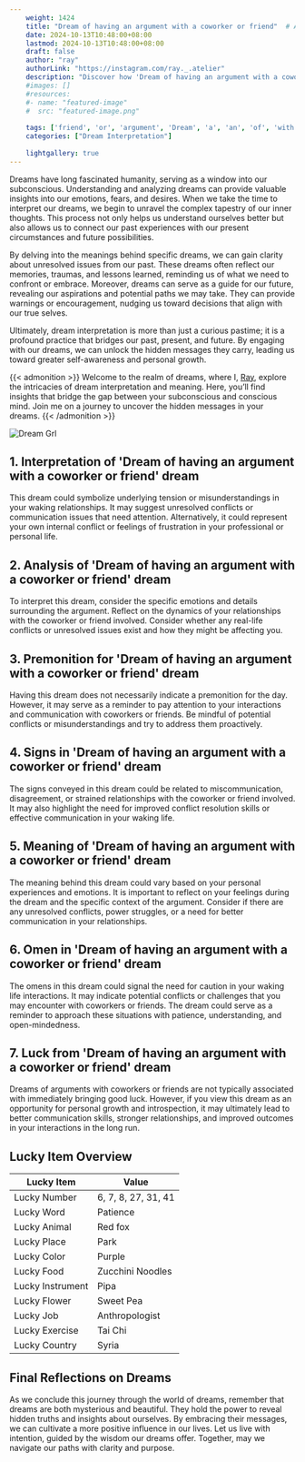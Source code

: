 ```yaml
---
    weight: 1424
    title: "Dream of having an argument with a coworker or friend"  # Assuming 'title' column exists
    date: 2024-10-13T10:48:00+08:00
    lastmod: 2024-10-13T10:48:00+08:00
    draft: false
    author: "ray"
    authorLink: "https://instagram.com/ray._.atelier"
    description: "Discover how 'Dream of having an argument with a coworker or friend' can interpret your future and uncover its significant meanings in your life."
    #images: []
    #resources:
    #- name: "featured-image"
    #  src: "featured-image.png"
    
    tags: ['friend', 'or', 'argument', 'Dream', 'a', 'an', 'of', 'with', 'having', 'coworker']
    categories: ["Dream Interpretation"]
    
    lightgallery: true
---
```

    
Dreams have long fascinated humanity, serving as a window into our subconscious. Understanding and analyzing dreams can provide valuable insights into our emotions, fears, and desires. When we take the time to interpret our dreams, we begin to unravel the complex tapestry of our inner thoughts. This process not only helps us understand ourselves better but also allows us to connect our past experiences with our present circumstances and future possibilities.

By delving into the meanings behind specific dreams, we can gain clarity about unresolved issues from our past. These dreams often reflect our memories, traumas, and lessons learned, reminding us of what we need to confront or embrace. Moreover, dreams can serve as a guide for our future, revealing our aspirations and potential paths we may take. They can provide warnings or encouragement, nudging us toward decisions that align with our true selves.

Ultimately, dream interpretation is more than just a curious pastime; it is a profound practice that bridges our past, present, and future. By engaging with our dreams, we can unlock the hidden messages they carry, leading us toward greater self-awareness and personal growth.

{{< admonition >}}
Welcome to the realm of dreams, where I, [Ray](https://instagram.com/ray._.atelier), explore the intricacies of dream interpretation and meaning. Here, you’ll find insights that bridge the gap between your subconscious and conscious mind. Join me on a journey to uncover the hidden messages in your dreams.
{{< /admonition >}}

![Dream Grl](https://cdn.pixabay.com/photo/2017/11/02/03/35/gothic-2910057_1280.jpg "Dream Grl")

## 1. Interpretation of 'Dream of having an argument with a coworker or friend' dream

This dream could symbolize underlying tension or misunderstandings in your waking relationships. It may suggest unresolved conflicts or communication issues that need attention. Alternatively, it could represent your own internal conflict or feelings of frustration in your professional or personal life.

## 2. Analysis of 'Dream of having an argument with a coworker or friend' dream

To interpret this dream, consider the specific emotions and details surrounding the argument. Reflect on the dynamics of your relationships with the coworker or friend involved. Consider whether any real-life conflicts or unresolved issues exist and how they might be affecting you.

## 3. Premonition for 'Dream of having an argument with a coworker or friend' dream

Having this dream does not necessarily indicate a premonition for the day. However, it may serve as a reminder to pay attention to your interactions and communication with coworkers or friends. Be mindful of potential conflicts or misunderstandings and try to address them proactively.

## 4. Signs in 'Dream of having an argument with a coworker or friend' dream

The signs conveyed in this dream could be related to miscommunication, disagreement, or strained relationships with the coworker or friend involved. It may also highlight the need for improved conflict resolution skills or effective communication in your waking life.

## 5. Meaning of 'Dream of having an argument with a coworker or friend' dream

The meaning behind this dream could vary based on your personal experiences and emotions. It is important to reflect on your feelings during the dream and the specific context of the argument. Consider if there are any unresolved conflicts, power struggles, or a need for better communication in your relationships.

## 6. Omen in 'Dream of having an argument with a coworker or friend' dream

The omens in this dream could signal the need for caution in your waking life interactions. It may indicate potential conflicts or challenges that you may encounter with coworkers or friends. The dream could serve as a reminder to approach these situations with patience, understanding, and open-mindedness.

## 7. Luck from 'Dream of having an argument with a coworker or friend' dream

Dreams of arguments with coworkers or friends are not typically associated with immediately bringing good luck. However, if you view this dream as an opportunity for personal growth and introspection, it may ultimately lead to better communication skills, stronger relationships, and improved outcomes in your interactions in the long run.

## Lucky Item Overview
| Lucky Item          | Value              |
|---------------|--------------------|
| Lucky Number        | 6, 7, 8, 27, 31, 41  |
| Lucky Word          | Patience |
| Lucky Animal        | Red fox |
| Lucky Place         | Park     |
| Lucky Color         | Purple     |
| Lucky Food          | Zucchini Noodles      |
| Lucky Instrument    | Pipa |
| Lucky Flower        | Sweet Pea    |
| Lucky Job           | Anthropologist       |
| Lucky Exercise      | Tai Chi  |
| Lucky Country       | Syria    |


##  Final Reflections on Dreams

As we conclude this journey through the world of dreams, remember that dreams are both mysterious and beautiful. They hold the power to reveal hidden truths and insights about ourselves. By embracing their messages, we can cultivate a more positive influence in our lives. Let us live with intention, guided by the wisdom our dreams offer. Together, may we navigate our paths with clarity and purpose.
